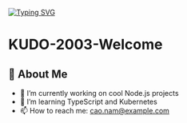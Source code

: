 [![Typing SVG](https://readme-typing-svg.herokuapp.com?font=Fira+Code&size=30&pause=1000&color=00F700&width=435&lines=Hello+everyone+%F0%9F%AB%B6+%E2%9D%A4%EF%B8%8F%F0%9F%92%9B%F0%9F%92%9A;I+am+Luong+Quang+Hung+%F0%9F%92%9E)](https://git.io/typing-svg)
# KUDO-2003-Welcome

## 🚀 About Me
- 🔭 I’m currently working on cool Node.js projects  
- 🌱 I’m learning TypeScript and Kubernetes  
- 📫 How to reach me: cao.nam@example.com  

